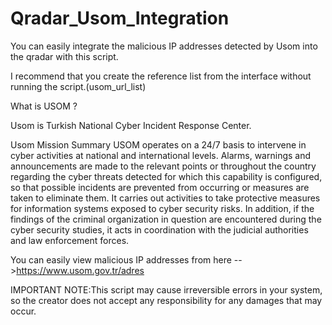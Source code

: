 # Qradar_Usom_Integration
You can easily integrate the malicious IP addresses detected by Usom into the qradar with this script.

I recommend that you create the reference list from the interface without running the script.(usom_url_list)

What is USOM ?

Usom is Turkish National Cyber Incident Response Center.

Usom Mission Summary
USOM operates on a 24/7 basis to intervene in cyber activities at national and international levels. Alarms, warnings and announcements are made to the relevant points or throughout the country regarding the cyber threats detected for which this capability is configured, so that possible incidents are prevented from occurring or measures are taken to eliminate them. It carries out activities to take protective measures for information systems exposed to cyber security risks. In addition, if the findings of the criminal organization in question are encountered during the cyber security studies, it acts in coordination with the judicial authorities and law enforcement forces.

You can easily view malicious IP addresses from here -->https://www.usom.gov.tr/adres

IMPORTANT NOTE:This script may cause irreversible errors in your system, so the creator does not accept any responsibility for any damages that may occur.
